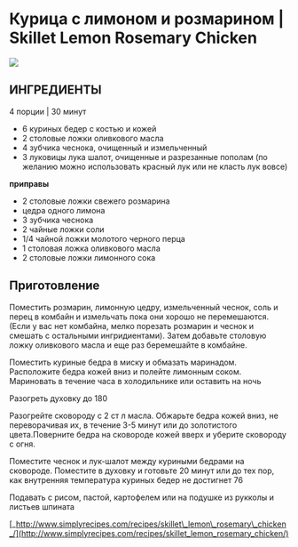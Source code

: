 # Курица с лимоном и розмарином \| Skillet Lemon Rosemary Chicken

![](https://s-media-cache-ak0.pinimg.com/564x/e6/1a/3a/e61a3a639b78bfef7d15f05df54deb80.jpg)

## ИНГРЕДИЕНТЫ

4 порции \| 30 минут

* 6 куриных бедер с костью и кожей
* 2 столовые ложки оливкового масла
* 4 зубчика чеснока, очищенный и измельченный
* 3 луковицы лука шалот, очищенные и разрезанные пополам \(по желанию можно использовать красный лук или не класть лук вовсе\)

**приправы**

* 2 столовые ложки свежего розмарина
* цедра одного лимона
* 3 зубчика чеснока
* 2 чайные ложки соли
* 1/4 чайной ложки молотого черного перца
* 1 столовая ложка оливкового масла
* 2 столовые ложки лимонного сока

## Приготовление

Поместить розмарин, лимонную цедру, измельченный чеснок, соль и перец в комбайн и измельчать пока они хорошо не перемешаются. \(Если у вас нет комбайна, мелко порезать розмарин и чеснок и смешать с остальными ингридиентами\). Затем добавьте столовую ложку оливкового масла и еще раз беремешайте в комбайне.

Поместить куриные бедра в миску и обмазать маринадом. Расположите бедра кожей вниз и полейте лимонным соком. Мариновать в течение часа в холодильнике или оставить на ночь

Разогреть духовку до 180

Разогрейте сковороду с 2 ст л масла. Обжарьте бедра кожей вниз, не переворачивая их, в течение 3-5 минут или до золотистого цвета.Поверните бедра на сковороде кожей вверх и уберите сковороду с огня.

Поместите чеснок и лук-шалот между куриными бедрами на сковороде. Поместите в духовку и готовьте 20 минут или до тех пор, как внутренняя температура куриных бедер не достигнет 76

Подавать с рисом, пастой, картофелем или на подушке из рукколы и листьев шпината

[_http://www.simplyrecipes.com/recipes/skillet\_lemon\_rosemary\_chicken_/](http://www.simplyrecipes.com/recipes/skillet_lemon_rosemary_chicken/)

